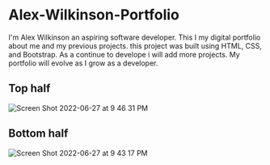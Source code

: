 # Alex-Wilkinson-Portfolio

I'm Alex Wilkinson an aspiring software developer. This I my digital portfolio about me and my previous projects. this project was built using HTML, CSS, and Bootstrap. As a continue to develope i will add more projects. My portfolio will evolve as I grow as a developer.

## Top half
![Screen Shot 2022-06-27 at 9 46 31 PM](https://user-images.githubusercontent.com/106899178/176073130-68208ca9-5697-453d-8eb7-cfc3c10fc518.png)

## Bottom half
![Screen Shot 2022-06-27 at 9 43 17 PM](https://user-images.githubusercontent.com/106899178/176073064-bc71b8f0-ab9d-4d95-8a84-765128a0f85a.png)
